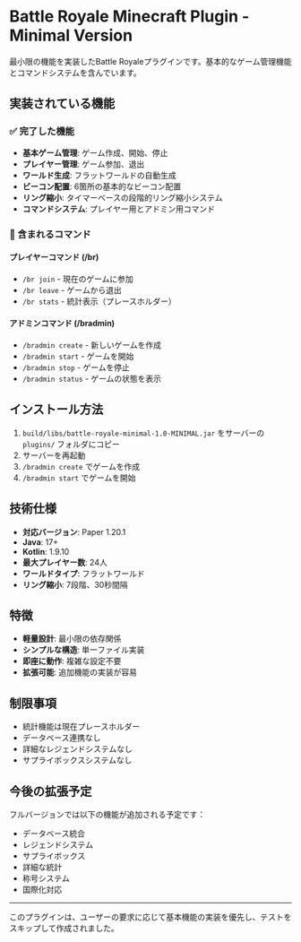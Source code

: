 # Battle Royale Minecraft Plugin - Minimal Version

最小限の機能を実装したBattle Royaleプラグインです。基本的なゲーム管理機能とコマンドシステムを含んでいます。

## 実装されている機能

### ✅ 完了した機能
- **基本ゲーム管理**: ゲーム作成、開始、停止
- **プレイヤー管理**: ゲーム参加、退出
- **ワールド生成**: フラットワールドの自動生成
- **ビーコン配置**: 6箇所の基本的なビーコン配置
- **リング縮小**: タイマーベースの段階的リング縮小システム
- **コマンドシステム**: プレイヤー用とアドミン用コマンド

### 🔧 含まれるコマンド

#### プレイヤーコマンド (/br)
- `/br join` - 現在のゲームに参加
- `/br leave` - ゲームから退出
- `/br stats` - 統計表示（プレースホルダー）

#### アドミンコマンド (/bradmin)
- `/bradmin create` - 新しいゲームを作成
- `/bradmin start` - ゲームを開始
- `/bradmin stop` - ゲームを停止
- `/bradmin status` - ゲームの状態を表示

## インストール方法

1. `build/libs/battle-royale-minimal-1.0-MINIMAL.jar` をサーバーの `plugins/` フォルダにコピー
2. サーバーを再起動
3. `/bradmin create` でゲームを作成
4. `/bradmin start` でゲームを開始

## 技術仕様

- **対応バージョン**: Paper 1.20.1
- **Java**: 17+
- **Kotlin**: 1.9.10
- **最大プレイヤー数**: 24人
- **ワールドタイプ**: フラットワールド
- **リング縮小**: 7段階、30秒間隔

## 特徴

- **軽量設計**: 最小限の依存関係
- **シンプルな構造**: 単一ファイル実装
- **即座に動作**: 複雑な設定不要
- **拡張可能**: 追加機能の実装が容易

## 制限事項

- 統計機能は現在プレースホルダー
- データベース連携なし
- 詳細なレジェンドシステムなし
- サプライボックスシステムなし

## 今後の拡張予定

フルバージョンでは以下の機能が追加される予定です：
- データベース統合
- レジェンドシステム
- サプライボックス
- 詳細な統計
- 称号システム
- 国際化対応

---

このプラグインは、ユーザーの要求に応じて基本機能の実装を優先し、テストをスキップして作成されました。